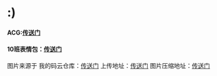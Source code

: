 # :)
#### ACG:[传送门](https://acgimg.yilinblog.xyz/)
#### 10班表情包：[传送门](https://cl10imgs.yilinblog.xyz/)

图片来源于 我的码云仓库：[传送门](https://gitee.com/yilinya/imagebed/)
上传地址：[传送门](https://gitee.com/yilinya/imagebed/upload/master)
图片压缩地址：[传送门](https://docsmall.com/image-compress)


